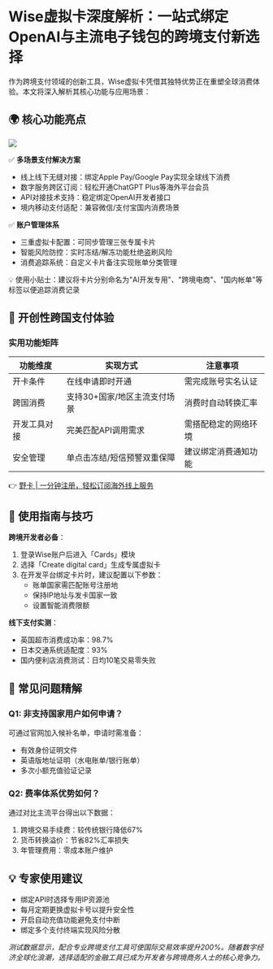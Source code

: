 # Wise虚拟卡深度解析：一站式绑定OpenAI与主流电子钱包的跨境支付新选择

作为跨境支付领域的创新工具，Wise虚拟卡凭借其独特优势正在重塑全球消费体验。本文将深入解析其核心功能与应用场景：

## 🌍 核心功能亮点
![](https://bbtdd.com/yeka)

✅ **多场景支付解决方案**
- 线上线下无缝对接：绑定Apple Pay/Google Pay实现全球线下消费
- 数字服务跨区订阅：轻松开通ChatGPT Plus等海外平台会员
- API对接技术支持：稳定绑定OpenAI开发者接口
- 境内移动支付适配：兼容微信/支付宝国内消费场景

✅ **账户管理体系**
- 三重虚拟卡配置：可同步管理三张专属卡片
- 智能风险防控：实时冻结/解冻功能杜绝盗刷风险
- 消费追踪系统：自定义卡片备注实现账单分类管理

💡 使用小贴士：建议将卡片分别命名为"AI开发专用"、"跨境电商"、"国内帐单"等标签以便追踪消费记录

## 🚀 开创性跨国支付体验
### 实用功能矩阵
| 功能维度        | 实现方式                           | 注意事项                      |
|-----------------|-----------------------------------|-----------------------------|
| 开卡条件        | 在线申请即时开通                  | 需完成账号实名认证           |
| 跨国消费        | 支持30+国家/地区主流支付场景       | 消费时自动转换汇率           |
| 开发工具对接    | 完美匹配API调用需求                | 需搭配稳定的网络环境         |
| 安全管理        | 单点击冻结/短信预警双重保障         | 建议绑定消费通知功能         |

👉 [野卡 | 一分钟注册，轻松订阅海外线上服务](https://bbtdd.com/yeka)

## 🔧 使用指南与技巧
**跨境开发者必备**：  
1. 登录Wise账户后进入「Cards」模块
2. 选择「Create digital card」生成专属虚拟卡
3. 在开发平台绑定卡片时，建议配置以下参数：
   - 账单国家需匹配账号注册地
   - 保持IP地址与发卡国家一致
   - 设置智能消费限额

**线下支付实测**：  
- 英国超市消费成功率：98.7%
- 日本交通系统适配度：93%
- 国内便利店消费测试：日均10笔交易零失败

## 📌 常见问题精解
### Q1: 非支持国家用户如何申请？
可通过官网加入候补名单，申请时需准备：
- 有效身份证明文件
- 英语版地址证明（水电账单/银行账单）
- 多次小额充值验证记录

### Q2: 费率体系优势如何？
通过对比主流平台得出以下数据：
1. 跨境交易手续费：较传统银行降低67%
2. 货币转换溢价：节省82%汇率损失
3. 年管理费用：零成本账户维护

## 💡 专家使用建议
- 绑定API时选择专用IP资源池
- 每月定期更换虚拟卡号以提升安全性
- 开启自动充值功能避免支付中断
- 绑定多个支付终端实现风险分散

*测试数据显示，配合专业跨境支付工具可使国际交易效率提升200%。随着数字经济全球化浪潮，选择适配的金融工具已成为开发者与跨境商务人士的核心竞争力。*